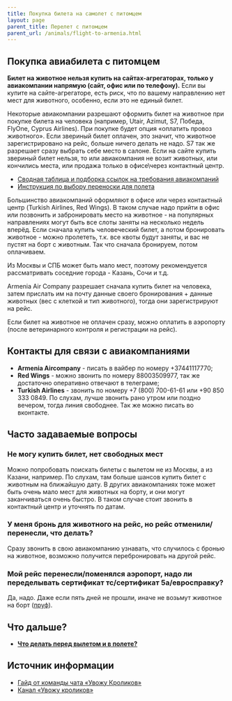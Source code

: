 ```yaml
---
title: Покупка билета на самолет с питомцем
layout: page
parent_title: Перелет с питомцем
parent_url: /animals/flight-to-armenia.html
---
```


## Покупка авиабилета с питомцем

**Билет на животное нельзя купить на сайтах-агрегаторах, только у авиакомпании напрямую (сайт, офис или по телефону).**
Если вы купите на сайте-агрегаторе, есть риск, что по вашему направлению нет мест для животного, особенно,
если это не единый билет.

Некоторые авиакомпании разрешают оформить билет на животное при покупке билета на человека (например,
Utair, Azimut, S7, Победа, FlyOne, Cyprus Airlines). При покупке будет опция «оплатить провоз животного».
Если звериный билет оплачен, это значит, что животное зарегистрировано на рейс, больше ничего делать не надо.
S7 так же разрешает сразу выбрать себе место в салоне. Если на сайте купить звериный билет нельзя, то или авиакомпания
не возит животных, или кончились места, или продажа только в офисе\через контактный центр.

- [Сводная таблица и подборка ссылок на требования авиакомпаний](flight-companies.md)
- [Инструкция по выбору переноски для полета](cage.md)

Большинство авиакомпаний оформляют в офисе или через контактный центр (Turkish Airlines, Red Wings). В таком случае
надо прийти в офис или позвонить и забронировать место на животное - на популярных направлениях могут быть все слоты
заняты на несколько недель вперёд. Если сначала купить человеческий билет, а потом бронировать животное - можно пролететь,
т.к. все квоты будут заняты, и вас не пустят на борт с животным. Так что сначала бронируем, потом оплачиваем.

Из Москвы и СПБ может быть мало мест, поэтому рекомендуется рассматривать соседние города - Казань, Сочи и т.д.

Armenia Air Company разрешает сначала купить билет на человека, затем прислать им на почту данные своего бронирования +
данные животных (вес с клеткой и тип животного), тогда они зарегистрируют на рейс.

Если билет на животное не оплачен сразу, можно оплатить в аэропорту (после ветеринарного контроля и регистрации на рейс).

## Контакты для связи с авиакомпаниями

- **Armenia Aircompany** - писать в вайбер по номеру +37441117770;
- **Red Wings** - можно звонить по номеру 88003509977, так же достаточно оперативно отвечают в телеграме;
- **Turkish Airlines** - звонить по номеру +7 (800) 700-61-61 или +90 850 333 0849. По слухам, лучше звонить рано
утром или поздно вечером, тогда линия свободнее. Так же можно писать во вконтакте.

## Часто задаваемые вопросы

### Не могу купить билет, нет свободных мест

Можно попробовать поискать билеты с вылетом не из Москвы, а из Казани, например. По слухам, там больше шансов купить
билет с животным на ближайшую дату. В других авиакомпаниях тоже может быть очень мало мест для животных на борту, и они
могут заканчиваться очень быстро. В таком случае стоит звонить в контактный центр и уточнять по датам.

### У меня бронь для животного на рейс, но рейс отменили/перенесли, что делать?

Сразу звонить в свою авиакомпанию узнавать, что случилось с бронью на животное, возможно получится
перебронировать на другой рейс.

### Мой рейс перенесли/поменялся аэропорт, надо ли переделывать сертификат тс/сертификат 5а/евросправку?

Да, надо. Даже если пять дней не прошли, иначе не возьмут животное на борт ([пруф](/files/animals-flightchange.png)).

## Что дальше?

- **[Что делать перед вылетом и в полете?](flight-to-armenia.md)**

## Источник информации

- [Гайд от команды чата «Увожу Кроликов»](https://rabbitsleavingrussia.wiki/w/Титры:_Когда_они_нужны_и_когда_не_нужны._Краткое_руководство)
- [Канал «Увожу кроликов»](https://t.me/takemyrabbits)
